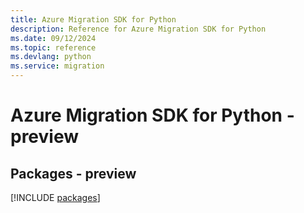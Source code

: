```yaml
---
title: Azure Migration SDK for Python
description: Reference for Azure Migration SDK for Python
ms.date: 09/12/2024
ms.topic: reference
ms.devlang: python
ms.service: migration
---
```

# Azure Migration SDK for Python - preview
## Packages - preview
[!INCLUDE [packages](migration-index.md)]